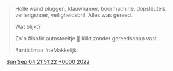 > Holle wand pluggen, klauwhamer, boormachine, dopsleutels, verlengsnoer, veiligheidsbril\. Alles was gereed\.  
>   
> Wat blijkt?   
>   
> Zo'n \#isofix autostoeltje 💺 klikt zonder gereedschap vast\.   
>   
> \#anticlimax \#teMakkelijk

<img src="../../media/tweet.ico" width="12" /> [Sun Sep 04 21:51:22 +0000 2022](https://twitter.com/DromerDenker/status/1566544474355925010)